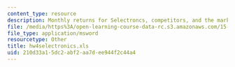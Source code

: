 ```yaml
---
content_type: resource
description: Monthly returns for Selectroncs, competitors, and the market portfolio
file: /media/https%3A/open-learning-course-data-rc.s3.amazonaws.com/15-414-financial-management-summer-2003/210d33a15dc2abf2aa7dee944f2c44a4_hw4selectronics.xls
file_type: application/msword
resourcetype: Other
title: hw4selectronics.xls
uid: 210d33a1-5dc2-abf2-aa7d-ee944f2c44a4
---
```

